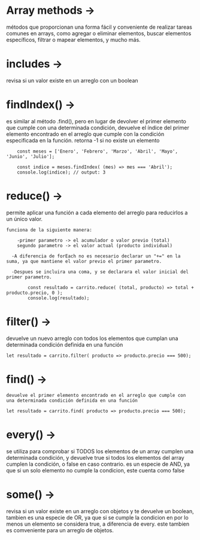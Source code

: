 # Array methods -> 
  métodos que proporcionan una forma fácil y conveniente de realizar tareas comunes en arrays, como agregar o eliminar elementos, buscar elementos específicos, filtrar o mapear elementos, y mucho más.

# includes -> 
  revisa si un valor existe en un arreglo con un boolean

# findIndex() ->  
  es similar al método .find(), pero en lugar de devolver el primer elemento que cumple con una determinada condición, devuelve el índice del primer elemento encontrado en el arreglo que cumple con la condición especificada en la función. retorna -1 si no existe un elemento

        const meses = ['Enero', 'Febrero', 'Marzo', 'Abril', 'Mayo', 'Junio', 'Julio'];

        const indice = meses.findIndex( (mes) => mes === 'Abril');
        console.log(indice); // output: 3

# reduce() -> 

  permite aplicar una función a cada elemento del arreglo para reducirlos a un único valor.
    
    funciona de la siguiente manera:

        -primer parametro -> el acumulador o valor previo (total)
        segundo parametro -> el valor actual (producto individual)

      -A diferencia de forEach no es necesario declarar un "+=" en la suma, ya que mantiene el valor previo el primer parametro.

      -Despues se incluira una coma, y se declarara el valor inicial del primer parametro.

            const resultado = carrito.reduce( (total, producto) => total + producto.precio, 0 );
            console.log(resultado);

# filter() ->
  devuelve un nuevo arreglo con todos los elementos que cumplan una determinada condición definida en una función
    
    let resultado = carrito.filter( producto => producto.precio === 500);

# find() -> 
    devuelve el primer elemento encontrado en el arreglo que cumple con una determinada condición definida en una función 

    let resultado = carrito.find( producto => producto.precio === 500);

# every() -> 
  se utiliza para comprobar si TODOS los elementos de un array cumplen una determinada condición, y devuelve true si todos los elementos del array cumplen la condición, o false en caso contrario. es un especie de AND, ya que si un solo elemento no cumple la condicion, este cuenta como false

# some() -> 
  revisa si un valor existe en un arreglo con objetos y te devuelve un boolean, tambien es una especie de OR, ya que si se cumple la condicion en por lo menos un elemento se considera true, a diferencia de every. este tambien es comveniente para un arreglo de objetos.
